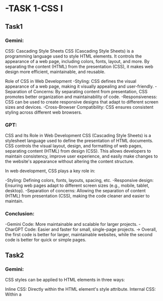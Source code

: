 # -TASK 1-CSS I

## Task1

### Gemini:
  CSS: Cascading Style Sheets
  CSS (Cascading Style Sheets) is a programming language used to style HTML elements. It controls the appearance of a web page, including colors, fonts, layout, and more. By separating the content (HTML) from the presentation (CSS), it makes web design more efficient, maintainable, and reusable.
  
  Role of CSS in Web Development
    -Styling: CSS defines the visual appearance of a web page, making it visually appealing and user-friendly.
    -Separation of Concerns: By separating content from presentation, CSS promotes better organization and maintainability of code.
    -Responsiveness: CSS can be used to create responsive designs that adapt to different screen sizes and devices.
    -Cross-Browser Compatibility: CSS ensures consistent styling across different web browsers.
### GPT: 
  CSS and Its Role in Web Development
  CSS (Cascading Style Sheets) is a stylesheet language used to define the presentation of HTML documents. CSS controls the visual layout, design, and formatting of web pages, separating content (HTML) from design (CSS). This allows developers to maintain consistency, improve user experience, and easily make changes to the website's appearance without altering the content structure.
  
  In web development, CSS plays a key role in:
  
  -Styling: Defining colors, fonts, layouts, spacing, etc.
  -Responsive design: Ensuring web pages adapt to different screen sizes (e.g., mobile, tablet, desktop).
  -Separation of concerns: Allowing the separation of content (HTML) from presentation (CSS), making the code cleaner and easier to maintain.

### Conclusion:
  -Gemini Code: More maintainable and scalable for larger projects.
  -CharGPT Code: Easier and faster for small, single-page projects.
-> Overall, the first code is better for larger, maintainable websites, while the second code is better for quick or simple pages.

## Task2

### Gemini: 
  CSS styles can be applied to HTML elements in three ways:

  Inline CSS: Directly within the HTML element's style attribute.
  Internal CSS: Within a <style> tag in the <head> section.
  External CSS: In a separate .css file linked to the HTML document.

Each method has its advantages and disadvantages:
  
  Inline CSS: Quick and easy for one-off changes but can make code less readable.
  Internal CSS: Improves code organization but is not suitable for large projects.
  External CSS: Best for large projects, separates content from presentation, and allows for reusability.
  
### GPT:
  
  Differences Between Inline, Internal, and External CSS:
  Inline CSS:
  
  Definition: Applied directly to individual HTML elements using the style attribute.
  Advantages: Quick and useful for small, specific changes.
  Disadvantages: Hard to maintain, not reusable, violates best practices of separating content and style.
    
  Internal CSS:
  
  Definition: CSS is placed within a <style> tag in the <head> of the HTML document.
  Advantages: Suitable for styling unique to one page.
  Disadvantages: Duplication occurs across multiple pages, not ideal for large projects.
    
  External CSS:
  
  Definition: CSS is written in a separate .css file and linked via the HTML <link> tag.
  Advantages: Best for large projects, reusable across multiple pages, improves maintainability and performance through caching.
  Disadvantages: Requires an additional file request, styles won’t apply if the file fails to load.

### Conclusion:

  Each CSS method—inline, internal, and external—has its specific use cases and advantages. Inline CSS is best for quick, one-off styles but is inefficient for larger projects. Internal CSS allows for centralized styling within a single document, making it useful for pages with unique styles. However, for consistency across multiple pages and better maintainability, external CSS is the preferred method, as it promotes reusability, separation of concerns, and improved performance through browser caching.
  
  For most web projects, external CSS is the best practice, especially as websites grow in complexity.
  
## Task3

### GPT

CSS selectors are patterns used to select and style elements in an HTML document. This document provides a brief overview of different types of selectors and includes a simple example.

 Types of CSS Selectors

1. **Element Selector**: Targets all elements of a specific type.
   - **Example**: `h1 { color: blue; }` (styles all `<h1>` elements).

2. **Class Selector**: Targets elements with a specific class.
   - **Example**: `.nav-link { text-decoration: none; }` (styles all elements with class `nav-link`).

3. **ID Selector**: Targets a unique element with a specific ID.
   - **Example**: `#content { background-color: #f0f0f0; }` (styles the element with ID `content`).

4. **Attribute Selector**: Targets elements based on attribute values.
   - **Example**: `a[href="#"] { color: red; }` (styles `<a>` elements with `href="#"`).

5. **Pseudo-class Selector**: Targets elements based on their state.
   - **Example**: 
     - `.nav-link.active { font-weight: bold; }` (styles active navigation links).
     - `p:hover { color: orange; }` (changes color of `<p>` elements when hovered).

  #### Example HTML Document
  ```html
    <!DOCTYPE html>
    <html lang="en">
    <head>
        <meta charset="UTF-8">
        <meta name="viewport" content="width=device-width, initial-scale=1.0">
        <title>CSS Selectors Example</title>
        <link rel="stylesheet" href="styles.css">
    </head>
    <body>
        <header>
            <h1 class="main-title">Welcome to My Website</h1>
        </header>
        <nav>
            <ul>
                <li><a href="#" class="nav-link">Home</a></li>
                <li><a href="#" class="nav-link active">About</a></li>
                <li><a href="#" class="nav-link">Services</a></li>
                <li><a href="#" class="nav-link">Contact</a></li>
            </ul>
        </nav>
        <section id="content">
            <h2>About Us</h2>
            <p>This is an example paragraph that describes the website.</p>
            <p class="highlight">Highlighted text to emphasize something important.</p>
        </section>
        <footer>
            <p>&copy; 2024 My Website</p>
        </footer>
    </body>
    </html>
```
    
  #### Example CSS Rules
  ```css
    h1 { color: blue; }
    .main-title { font-size: 2em; }
    #content { background-color: #f0f0f0; }
    a[href="#"] { color: red; }
    .nav-link.active { font-weight: bold; }
    p:hover { color: orange; }
```

### Gemini

  CSS Selectors are used to target specific elements in HTML documents and apply styles to them. They act as a language for identifying elements based on various characteristics.
  
  Types of CSS Selectors:
  
  Element Selectors: Target elements based on their tag name (e.g., p for paragraphs).
  Class Selectors: Target elements with a specific class attribute (e.g., .example-class).
  ID Selectors: Target elements with a unique ID attribute (e.g., #unique-id).
  Attribute Selectors: Target elements based on their attributes (e.g., [href], input[type="text"]).
  Pseudo-Class Selectors: Target elements based on their state or position (e.g., :hover, :active, :first-child).

#### Example HTML:
```html
    <!DOCTYPE html>
    <html>
    <head>
      <title>CSS Selectors Example</title>
      <link rel="stylesheet" href="styles.css">
    </head>
    <body>
      </body>
    </html>
```
#### CSS:
```css
    /* CSS rules using various selectors */
    p { color: blue; }
    .paragraph { font-size: 18px; }
    #unique-paragraph { font-weight: bold; }
    a[href] { text-decoration: underline; }
    input:hover { background-color: lightgray; }
    li:first-child { font-style: italic; }
```
    
### Conclusion:

In conclusion, CSS selectors play a crucial role in web design by enabling developers to apply specific styles to HTML elements based on various criteria, such as their type, class, ID, attributes, and states. This versatility allows for precise control over the appearance of a webpage, making it possible to create visually appealing and user-friendly interfaces. By understanding and effectively utilizing different selectors, developers can enhance the user experience and ensure consistent styling throughout their web applications. Mastering these selectors is an essential skill for anyone looking to work with CSS and create engaging websites.

## Task4

### GPT:

CSS Debugging Guide:

This repository provides a comprehensive guide on how to debug common CSS issues using browser developer tools.

Common CSS Issues:

- **Specificity Conflicts**: Styles may not apply due to more specific selectors.
- **Box Model Issues**: Misunderstanding of padding, margins, and borders can affect layout.
- **Positioning Problems**: Incorrect usage of `position` can lead to layout issues.
- **Responsive Design Failures**: Elements might not display correctly across different screen sizes.
- **Floating Elements**: Floats can behave unexpectedly, affecting layout.
- **Color and Contrast Issues**: Text may be unreadable against backgrounds.

 Debugging Steps

1. **Open Developer Tools**  
   Right-click on an element and select "Inspect" or use a keyboard shortcut (F12, Ctrl + Shift + I, or Cmd + Option + I).

2. **Inspect the Element**  
   Review the HTML structure and hover over elements to highlight them on the page.

3. **Check CSS Styles**  
   Look at the Styles pane to see all applied CSS rules. Check for overridden styles and specificity.

4. **Identify Issues**  
   - Check for specificity conflicts if styles are not applying.
   - Use the Computed tab to analyze the box model.
   - Inspect positioning properties for layout problems.
   - Toggle device toolbar to check for responsive design issues.

5. **Make Live Changes**  
   Edit CSS properties directly in the Styles pane to test adjustments in real-time.

6. **Test and Fix**  
   Once a solution is found, note the changes and apply them to your CSS file.

## Example Scenario

If a button isn't centered, inspect it to check the margin settings. You might find that using `auto` for margins could center it properly.

### Gemini:

 Debugging CSS: A Detailed Guide

 Common CSS Issues and Their Causes

1. **Specificity Conflicts**: 
   - When multiple rules apply to the same element, the most specific rule takes precedence. This can lead to unexpected styles.

2. **Inheritance**: 
   - CSS properties can be inherited from parent elements, causing unintended styling effects.

3. **Overriding**: 
   - Styles defined later in the CSS file can override earlier styles.

4. **Browser Compatibility**: 
   - Different browsers may render CSS differently, leading to inconsistent styles.

5. **Typographical Errors**: 
   - Even small mistakes in CSS syntax can cause significant problems.

 Using Browser Developer Tools to Debug CSS

 Inspect Elements

- **How to Inspect**: 
  Right-click on an element in the browser and select "Inspect" (or use the keyboard shortcut).
  
- **What You’ll See**: 
  This opens the developer tools console, showing the HTML structure and associated CSS styles.

 Identify CSS Problems

- **Examine the Styles Panel**: 
  Look for conflicting or incorrect styles.
  
- **Use the Computed Styles Panel**: 
  This shows the final styles applied to an element after all inheritance and specificity rules are considered.
  
- **Check for Typographical Errors**: 
  Pay attention to spelling, capitalization, and syntax errors.

 Test Changes Live

- **Edit CSS Directly**: 
  Make changes to the CSS and see the results immediately in the developer tools.
  
- **Use the Console to Experiment**: 
  Try different CSS properties and values to isolate the problem.

 Real Example: A CSS Issue and Solution

 Problem
An image on a web page is not displaying correctly. It appears too large and overlaps other elements.

### Debugging Steps

1. **Inspect the Image**: 
   Right-click on the image and select "Inspect."
   
2. **Examine the Styles**: 
   Check the width, height, margin, and padding properties.
   
3. **Identify the Issue**: 
   The width and height properties are set to values that are too large.

4. **Test Changes**:
   - Reduce the width and height: Try setting them to a smaller percentage or fixed pixel value.
   - Add margins or padding: Use these properties to create space around the image.

5. **Check the Computed Styles**: 
   Ensure that the final styles are correct after considering inheritance and specificity.

### Solution
    
  ```css
        img {
          width: 500px;
          height: auto;
          margin: 20px;
        }
```

### Conclusion

By using these techniques, you can efficiently identify and resolve CSS problems, enhancing both your debugging skills and understanding of CSS behavior.

# Task 5:
### GPT
 Inline Styles in HTML

This repository demonstrates how to apply styles directly to HTML elements using the `style` attribute, known as inline styling. 

## Example HTML Document

 following example shows how inline styles can be applied to various HTML elements:

```html
<!DOCTYPE html>
<html lang="en">
<head>
    <meta charset="UTF-8">
    <meta name="viewport" content="width=device-width, initial-scale=1.0">
    <title>Inline Styles Example</title>
</head>
<body>
    <h1 style="color: blue; text-align: center;">Welcome to My Website</h1>
    <p style="font-size: 16px; color: gray;">This is an example paragraph with inline styles.</p>
    <div style="background-color: lightyellow; padding: 20px; border: 1px solid #ccc;">
        <h2 style="color: green;">Section Title</h2>
        <p style="font-style: italic;">This section uses different styles.</p>
    </div>
</body>
</html>
```
 Inline Styles in HTML

This repository provides an overview of inline styles in HTML, including their pros and cons, and best practices for web development.

 Pros of Inline Styles
- **Quick and Easy**: Simple to apply for one-off styles.
- **High Specificity**: Overrides styles from external stylesheets.
- **Immediate Effect**: Changes are instantly visible in the HTML.

 Cons of Inline Styles
- **Lack of Reusability**: Styles must be repeated for each element.
- **Poor Maintainability**: Difficult to manage as the number of styles grows.
- **Mixing Content and Presentation**: Violates the best practice of separating HTML and CSS.
- **Performance Issues**: Can lead to larger HTML files due to repeated styles.

### Gemini

# Inline and External Styles Example

This repository contains an example of using both inline and external CSS styles in an HTML document. It demonstrates how these styles interact and the importance of understanding specificity and maintainability in CSS.

## HTML (index.html)

```html
<!DOCTYPE html>
<html>
<head>
  <title>Inline and External Styles</title>
  <link rel="stylesheet" href="styles.css">
</head>
<body>
  <h1 style="color: blue;">This is a blue heading</h1>
  <p>This is a paragraph.</p>
  <div id="myDiv" class="myClass">
    This is a div with both inline and external styles.
  </div>
</body>
</html>
```
Explanation:

The h1 element has an inline style that sets its color to blue.
The div element has both inline and external styles. The inline style sets its id to myDiv, while the external stylesheet sets its background color, font size, border, and padding.
Key points:

Specificity: Inline styles have the highest specificity, followed by internal styles and external stylesheets.
Maintainability: External stylesheets are generally better for maintaining code readability and reusability.
Performance: Inline styles can slightly improve performance, but this improvement is usually negligible.
Best practices:

Use external stylesheets for most styling needs.
Reserve inline styles for specific cases where quick adjustments are necessary.
Avoid excessive use of inline styles.
Consider using a CSS preprocessor like Sass or Less.


### Conclusion
While inline styles can be useful for quick fixes, using external stylesheets is generally recommended for better maintainability, reusability, and adherence to best practices in web development.




  
